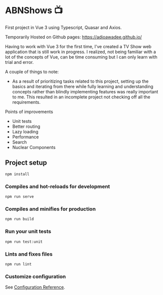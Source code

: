 # ABNShows 📺
First project in Vue 3 using Typescript, Quasar and Axios.

Temporarily Hosted on Github pages: https://adjoawadee.github.io/

Having to work with Vue 3 for the first time, I've created a TV Show web application that is still work in progress.
I realized, not being familiar with a lot of the concepts of Vue, can be time consuming but I can only learn with trial and error.

A couple of things to note:
- As a result of prioritizing tasks related to this project, setting up the basics and iterating from there while fully learning and understanding concepts rather than blindly implementing features was really important to me. This resulted in an incomplete project not checking off all the requirements.

Points of improvements
- Unit tests
- Better routing
- Lazy loading
- Performance
- Search
- Nuclear Components

## Project setup
```
npm install
```

### Compiles and hot-reloads for development
```
npm run serve
```

### Compiles and minifies for production
```
npm run build
```

### Run your unit tests
```
npm run test:unit
```

### Lints and fixes files
```
npm run lint
```

### Customize configuration
See [Configuration Reference](https://cli.vuejs.org/config/).
